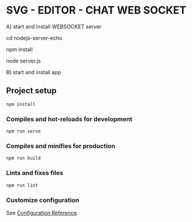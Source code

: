 # SVG - EDITOR - CHAT WEB SOCKET

A) start and install WEBSOCKET server

cd nodejs-server-echo

npm install

node server.js


B) start and install app

## Project setup
```
npm install
```

### Compiles and hot-reloads for development
```
npm run serve
```

### Compiles and minifies for production
```
npm run build
```

### Lints and fixes files
```
npm run lint
```

### Customize configuration
See [Configuration Reference](https://cli.vuejs.org/config/).
